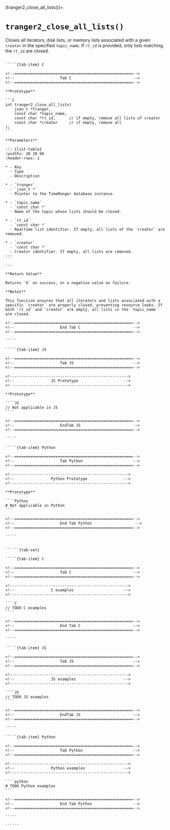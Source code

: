 <!-- ============================================================== -->
(tranger2_close_all_lists())=
# `tranger2_close_all_lists()`
<!-- ============================================================== -->

Closes all iterators, disk lists, or memory lists associated with a given `creator` in the specified `topic_name`. If `rt_id` is provided, only lists matching the `rt_id` are closed.

<!------------------------------------------------------------>
<!--                    Prototypes                          -->
<!------------------------------------------------------------>

``````{tab-set}

`````{tab-item} C

<!--====================================================-->
<!--                    Tab C                           -->
<!--====================================================-->

**Prototype**

```C
int tranger2_close_all_lists(
    json_t *tranger,
    const char *topic_name,
    const char *rt_id,      // if empty, remove all lists of creator
    const char *creator     // if empty, remove all
);
```

**Parameters**

::: {list-table}
:widths: 20 20 60
:header-rows: 1

* - Key
  - Type
  - Description

* - `tranger`
  - `json_t *`
  - Pointer to the TimeRanger database instance.

* - `topic_name`
  - `const char *`
  - Name of the topic whose lists should be closed.

* - `rt_id`
  - `const char *`
  - Realtime list identifier. If empty, all lists of the `creator` are removed.

* - `creator`
  - `const char *`
  - Creator identifier. If empty, all lists are removed.
:::

---

**Return Value**

Returns `0` on success, or a negative value on failure.

**Notes**

This function ensures that all iterators and lists associated with a specific `creator` are properly closed, preventing resource leaks. If both `rt_id` and `creator` are empty, all lists in the `topic_name` are closed.

<!--====================================================-->
<!--                    End Tab C                       -->
<!--====================================================-->

`````

`````{tab-item} JS

<!--====================================================-->
<!--                    Tab JS                          -->
<!--====================================================-->

<!---------------------------------------------------->
<!--                JS Prototype                    -->
<!---------------------------------------------------->

**Prototype**

````JS
// Not applicable in JS
````

<!--====================================================-->
<!--                    EndTab JS                       -->
<!--====================================================-->

`````

`````{tab-item} Python

<!--====================================================-->
<!--                    Tab Python                      -->
<!--====================================================-->

<!---------------------------------------------------->
<!--                Python Prototype                -->
<!---------------------------------------------------->

**Prototype**

````Python
# Not applicable in Python
````

<!--====================================================-->
<!--                    End Tab Python                   -->
<!--====================================================-->

`````

``````

<!------------------------------------------------------------>
<!--                    Examples                            -->
<!------------------------------------------------------------>

```````{dropdown} Examples

``````{tab-set}

`````{tab-item} C

<!--====================================================-->
<!--                    Tab C                           -->
<!--====================================================-->

<!---------------------------------------------------->
<!--                C examples                      -->
<!---------------------------------------------------->

````C
// TODO C examples
````

<!--====================================================-->
<!--                    End Tab C                       -->
<!--====================================================-->

`````

`````{tab-item} JS

<!--====================================================-->
<!--                    Tab JS                          -->
<!--====================================================-->

<!---------------------------------------------------->
<!--                JS examples                     -->
<!---------------------------------------------------->

````JS
// TODO JS examples
````

<!--====================================================-->
<!--                    EndTab JS                       -->
<!--====================================================-->

`````

`````{tab-item} Python

<!--====================================================-->
<!--                    Tab Python                      -->
<!--====================================================-->

<!---------------------------------------------------->
<!--                Python examples                 -->
<!---------------------------------------------------->

````python
# TODO Python examples
````

<!--====================================================-->
<!--                    End Tab Python                  -->
<!--====================================================-->

`````

``````

```````
